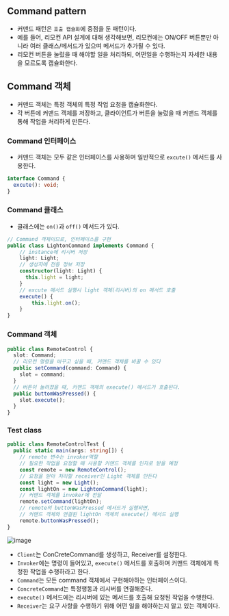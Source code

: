 ## Command pattern
- 커맨드 패턴은 `호출 캡슐화`에 중점을 둔 패턴이다.
- 예를 들어, 리모컨 API 설계에 대해 생각해보면, 리모컨에는 ON/OFF 버튼뿐만 아니라 여러 클래스/메서드가 있으며 메서드가 추가될 수 있다. 
- 리모컨 버튼을 눌렀을 때 해야할 일을 처리하되, 어떤일을 수행하는지 자세한 내용을 모르도록 캡슐화한다.

## Command 객체
- 커맨드 객체는 특정 객체의 특정 작업 요청을 캡슐화한다.
- 각 버튼에 커맨드 객체를 저장하고, 클라이언트가 버튼을 눌렀을 때 커맨드 객체를 통해 작업을 처리하게 만든다.

### Command 인터페이스
- 커맨드 객체는 모두 같은 인터페이스를 사용하며 일반적으로 `excute()` 메서드를 사용한다.
```ts
interface Command {
  excute(): void;
}
```
### Command 클래스
- 클래스에는 `on()`과 `off()` 메서드가 있다.
```ts
// Command 객체이므로, 인터페이스를 구현
public class LightonCommand implements Command {
    // instance에 리시버 저장
    light: Light;
    // 생성자에 전등 정보 저장
    constructor(light: Light) {
      this.light = light;
    }
    // excute 메서드 실행시 light 객체(리시버)의 on 메서드 호출
    execute() {
        this.light.on();
    }
}
```
### Command 객체
```ts
public class RemoteControl {
  slot: Command;
  // 리모컨 명령을 바꾸고 싶을 때, 커맨드 객체를 바꿀 수 있다
  public setCommand(command: Command) {
    slot = command;
  }
  // 버튼이 눌려졌을 때, 커맨드 객체의 execute() 메서드가 호출된다.
  public buttomWasPressed() {
    slot.execute();
  }
}
```

### Test class
```ts
public class RemoteControlTest {
  public static main(args: string[]) {
    // remote 변수는 invoker역할
    // 필요한 작업을 요청할 때 사용할 커맨드 객체를 인자로 받을 예정
    const remote = new RemoteControl();
    // 요청을 받아 처리할 receiver인 Light 객체를 만든다
    const light = new Light();
    const lightOn = new LightonCommand(light);
    // 커맨드 객체를 invoker에 전달
    remote.setCommand(lightOn);
    // remote의 buttonWasPressed 메서드가 실행되면,
    // 커맨드 객체와 연결된 lightOn 객체의 execute() 메서드 실행
    remote.buttonWasPressed();
}
```
![image](https://github.com/eileenjang/design-pattern/assets/82510378/28bbaf77-7aeb-4f77-bd9e-ec658b2293a1)

- `Client`는 ConCreteCommand를 생성하고, Receiver를 설정한다.
- `Invoker`에는 명령이 들어있고, `execute()` 메서드를 호출하며 커맨드 객체에게 특정한 작업을 수행하라고 한다.
- `Command`는 모든 command 객체에서 구현해야하는 인터페이스이다.
- `ConcreteCommand`는 특정행동과 리시버를 연결해준다.
- `execute()` 메서드에는 리시버에 있는 메서드를 호출해 요청된 작업을 수행한다.
- `Receiver`는 요구 사항을 수행하기 위해 어떤 일을 해야하는지 알고 있는 객체이다.
